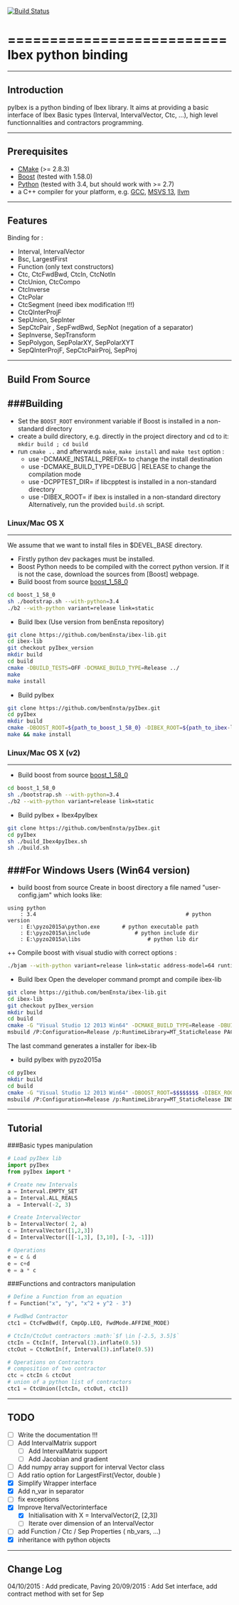 [![Build Status](https://travis-ci.org/benEnsta/pyIbex.svg?branch=master)](https://travis-ci.org/benEnsta/pyIbex)

==========================
Ibex python binding
==========================

--------------------------
Introduction
--------------------------
pyIbex is a python binding of Ibex library. It aims at providing a basic interface
of Ibex Basic types (Interval, IntervalVector, Ctc, ...), high level functionnalities and 
contractors programming.

--------------------------
Prerequisites
--------------------------

+ [CMake](http://www.cmake.org "CMake project page") (>= 2.8.3)
+ [Boost](http://www.boost.org/ "Boost project page") (tested with 1.58.0)
+ [Python](http://www.python.org "Python home page") (tested with 3.4, but should work with >= 2.7)
+ a C++ compiler for your platform, e.g. [GCC](http://gcc.gnu.org "GCC home"), [MSVS 13](https://www.visualstudio.com "Visual Studio 2013"), [llvm](http://llvm.org "llvm")



--------------------------
Features
--------------------------
Binding for :
- Interval, IntervalVector
- Bsc, LargestFirst
- Function (only text constructors)
- Ctc, CtcFwdBwd, CtcIn, CtcNotIn
- CtcUnion, CtcCompo
- CtcInverse
- CtcPolar
- CtcSegment (need ibex modification !!!)
- CtcQInterProjF
- SepUnion, SepInter
- SepCtcPair , SepFwdBwd, SepNot (negation of a separator)
- SepInverse, SepTransform
- SepPolygon, SepPolarXY, SepPolarXYT
- SepQInterProjF, SepCtcPairProj, SepProj



-----------------
Build From Source
-----------------

###Building
--------------------------------------
+ Set the `BOOST_ROOT` environment variable if Boost is installed in a non-standard directory
+ create a build directory, e.g. directly in the project directory and cd to it: `mkdir build ; cd build`
+ run `cmake ..` and afterwards `make`, `make install` and `make test`
option : 
	- use -DCMAKE_INSTALL_PREFIX= to change the install destination
	- use -DCMAKE_BUILD_TYPE=DEBUG | RELEASE to change the compilation mode
	- use -DCPPTEST_DIR= if libcpptest is installed in a non-standard directory
	- use -DIBEX_ROOT= if ibex is installed in a non-standard directory
Alternatively, run the provided `build.sh` script.

### Linux/Mac OS X
--------------------------------------
We assume that we want to install files in $DEVEL_BASE directory.

+ Firstly python dev packages must be installed.
+ Boost Python needs to be compiled with the correct python version. 
	If it is not the case, download the sources from [Boost] webpage.
+ Build boost from source [boost_1_58_0](http://www.boost.org/users/history/version_1_58_0.html "boost_1_58_0 download page")
```bash
cd boost_1_58_0
sh ./bootstrap.sh --with-python=3.4
./b2 --with-python variant=release link=static
```
+ Build Ibex (Use version from benEnsta repository)
```bash
git clone https://github.com/benEnsta/ibex-lib.git
cd ibex-lib
git checkout pyIbex_version
mkdir build
cd build
cmake -DBUILD_TESTS=OFF -DCMAKE_BUILD_TYPE=Release ../
make 
make install
```

+ Build pyIbex
```bash
git clone https://github.com/benEnsta/pyIbex.git
cd pyIbex
mkdir build 
cmake -DBOOST_ROOT=${path_to_boost_1_58_0} -DIBEX_ROOT=${path_to_ibex-lib} ../
make && make install
```

### Linux/Mac OS X (v2)
--------------------------------------
+ Build boost from source [boost_1_58_0](http://www.boost.org/users/history/version_1_58_0.html "boost_1_58_0 download page")
```bash
cd boost_1_58_0
sh ./bootstrap.sh --with-python=3.4
./b2 --with-python variant=release link=static
```
+ Build pyIbex + Ibex4pyIbex
```bash
git clone https://github.com/benEnsta/pyIbex.git
cd pyIbex
sh ./build_Ibex4pyIbex.sh
sh ./build.sh
```
		
###For Windows Users (Win64 version)
--------------------------------------
+ build boost from source
  Create in boost directory a file named "user-config.jam" which looks like:
```text
using python
	: 3.4 												# python version 
	: E:\pyzo2015a\python.exe 		# python executable path
	: E:\pyzo2015a\include				# python include dir
	: E:\pyzo2015a\libs 					# python lib dir
```
++ Compile boost with visual studio with correct options :
```bash
./bjam --with-python variant=release link=static address-model=64 runtime-link=static
```
+ Build Ibex
  Open the developer command prompt and compile ibex-lib
```bash
git clone https://github.com/benEnsta/ibex-lib.git
cd ibex-lib
git checkout pyIbex_version
mkdir build
cd build
cmake -G "Visual Studio 12 2013 Win64" -DCMAKE_BUILD_TYPE=Release -DBUILD_TESTS=OFF ../
msbuild /P:Configuration=Release /p:RuntimeLibrary=MT_StaticRelease PACKAGE.vcxproj
```
The last command generates a installer for ibex-lib

+ build pyIbex with pyzo2015a 
```bash 
cd pyIbex
mkdir build
cd build
cmake -G "Visual Studio 12 2013 Win64" -DBOOST_ROOT=$$$$$$$$ -DIBEX_ROOT=$$$$$$$$ -DPYTHON_EXECUTABLE=$$$$$$$$ ../
msbuild /P:Configuration=Release /p:RuntimeLibrary=MT_StaticRelease INSTALL.vcxproj
```




--------------------------
Tutorial
--------------------------
###Basic types manipulation

```python
# Load pyIbex lib
import pyIbex
from pyIbex import *

# Create new Intervals
a = Interval.EMPTY_SET
a = Interval.ALL_REALS
a  = Interval(-2, 3)

# Create IntervalVector
b = IntervalVector( 2, a)
c = IntervalVector([1,2,3])
d = IntervalVector([[-1,3], [3,10], [-3, -1]])

# Operations
e = c & d
e = c+d
e = a * c
```

###Functions and contractors manipulation
```python
# Define a Function from an equation
f = Function("x", "y", "x^2 + y^2 - 3")

# FwdBwd Contractor
ctc1 = CtcFwdBwd(f, CmpOp.LEQ, FwdMode.AFFINE_MODE)

# CtcIn/CtcOut contractors :math:`$f \in [-2.5, 3.5]$`
ctcIn = CtcIn(f, Interval(3).inflate(0.5))
ctcOut = CtcNotIn(f, Interval(3).inflate(0.5))

# Operations on Contractors 
# composition of two contractor
ctc = ctcIn & ctcOut 
# union of a python list of contractors
ctc1 = CtcUnion([ctcIn, ctcOut, ctc1]) 

```

--------------------------
TODO
--------------------------
- [ ] Write the documentation !!!
- [ ] Add IntervalMatrix support
	- [ ] Add IntervalMatrix support
	- [ ] Add Jacobian and gradient
- [ ] Add numpy array support for interval Vector class 
- [ ] Add ratio option for LargestFirst(Vector, double )
- [X] Simplify Wrapper interface
- [X] Add n_var in separator
- [ ] fix exceptions
- [X] Improve ItervalVectorinterface
	- [X] Initialisation with X = IntervalVector(2, [2,3]) 
	- [ ] Iterate over dimension of an IntervalVector
- [ ] add Function / Ctc / Sep Properties ( nb_vars, ...)
- [X] inheritance with python objects
	
--------------------------
Change Log
--------------------------
04/10/2015 : Add predicate, Paving
20/09/2015 : Add Set interface, add contract method with set for Sep


	

